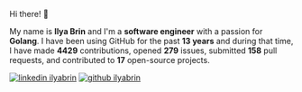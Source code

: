Hi there! 👋

My name is **Ilya Brin** and I'm a **software engineer** with a passion for **Golang**. I have been using GitHub for the past **13 years** and during that time, I have made **4429** contributions, opened **279** issues, submitted **158** pull requests, and contributed to **17** open-source projects.

[1.1]: https://user-images.githubusercontent.com/464157/88304618-307f2b00-cd11-11ea-8f5a-0a154f7b523d.png (Feel free to add me to your network)
[2.1]: https://user-images.githubusercontent.com/464157/88305468-39bcc780-cd12-11ea-826e-f67163b6cf1f.png (You are here 😸)
[1]: https://www.linkedin.com/in/ilyabrin
[2]: https://www.github.com/ilyabrin

[![linkedin ilyabrin][1.1]][1]
[![github ilyabrin][2.1]][2]
